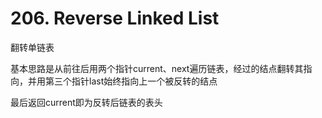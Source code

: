 ﻿# 206. Reverse Linked List

翻转单链表

基本思路是从前往后用两个指针current、next遍历链表，经过的结点翻转其指向，并用第三个指针last始终指向上一个被反转的结点

最后返回current即为反转后链表的表头